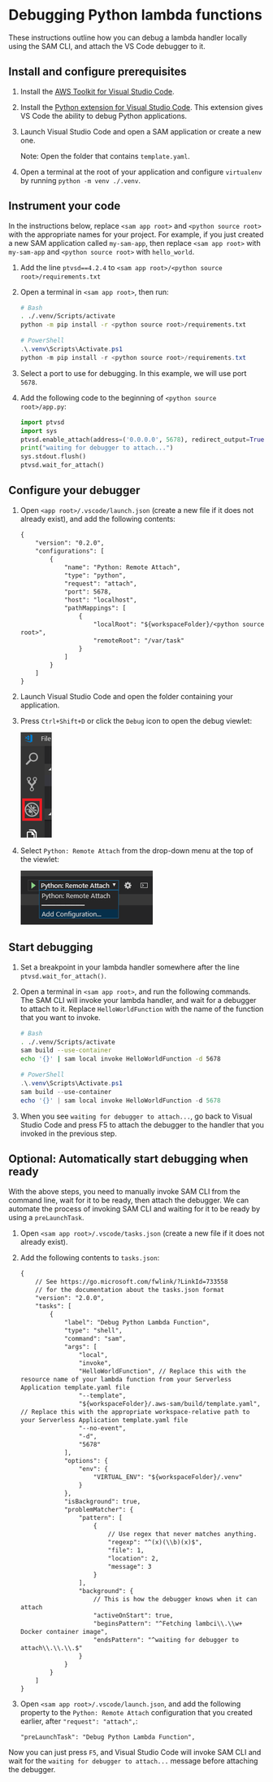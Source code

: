 # Debugging Python lambda functions

These instructions outline how you can debug a lambda handler locally using the SAM CLI, and attach the VS Code debugger to it.

## Install and configure prerequisites

1. Install the [AWS Toolkit for Visual Studio Code](https://github.com/aws/aws-toolkit-vscode#getting-started).
2. Install the [Python extension for Visual Studio Code](https://marketplace.visualstudio.com/items?itemName=ms-python.python). This extension gives VS Code the ability to debug Python applications.
3. Launch Visual Studio Code and open a SAM application or create a new one. <!-- TODO: Link to separate doc with instructions. -->

    Note: Open the folder that contains `template.yaml`.

4. Open a terminal at the root of your application and configure `virtualenv` by running `python -m venv ./.venv`.

## Instrument your code

In the instructions below, replace `<sam app root>` and `<python source root>` with the appropriate names for your project. For example, if you just created a new SAM application called `my-sam-app`, then replace `<sam app root>` with `my-sam-app` and `<python source root>` with `hello_world`.

1. Add the line `ptvsd==4.2.4` to `<sam app root>/<python source root>/requirements.txt`
2. Open a terminal in `<sam app root>`, then run:

    ```bash
    # Bash
    . ./.venv/Scripts/activate
    python -m pip install -r <python source root>/requirements.txt
    ```

    ```powershell
    # PowerShell
    .\.venv\Scripts\Activate.ps1
    python -m pip install -r <python source root>/requirements.txt
    ```

3. Select a port to use for debugging. In this example, we will use port `5678`.
4. Add the following code to the beginning of `<python source root>/app.py`:

    ```python
    import ptvsd
    import sys
    ptvsd.enable_attach(address=('0.0.0.0', 5678), redirect_output=True)
    print("waiting for debugger to attach...")
    sys.stdout.flush()
    ptvsd.wait_for_attach()
    ```

## Configure your debugger

1. Open `<app root>/.vscode/launch.json` (create a new file if it does not already exist), and add the following contents:

    ```jsonc
    {
        "version": "0.2.0",
        "configurations": [
            {
                "name": "Python: Remote Attach",
                "type": "python",
                "request": "attach",
                "port": 5678,
                "host": "localhost",
                "pathMappings": [
                    {
                        "localRoot": "${workspaceFolder}/<python source root>",
                        "remoteRoot": "/var/task"
                    }
                ]
            }
        ]
    }
    ```

2. Launch Visual Studio Code and open the folder containing your application.
3. Press `Ctrl+Shift+D` or click the `Debug` icon to open the debug viewlet:

    ![Debug Icon](./images/view_debug.png)

4. Select `Python: Remote Attach` from the drop-down menu at the top of the viewlet:

    ![Launch Configuration](./images/select_launch_config.png)

## Start debugging

1. Set a breakpoint in your lambda handler somewhere after the line `ptvsd.wait_for_attach()`.
2. Open a terminal in `<sam app root>`, and run the following commands. The SAM CLI will invoke your lambda handler, and wait for a debugger to attach to it. Replace `HelloWorldFunction` with the name of the function that you want to invoke.

    ```bash
    # Bash
    . ./.venv/Scripts/activate
    sam build --use-container
    echo '{}' | sam local invoke HelloWorldFunction -d 5678
    ```

    ```powershell
    # PowerShell
    .\.venv\Scripts\Activate.ps1
    sam build --use-container
    echo '{}' | sam local invoke HelloWorldFunction -d 5678
    ```

3. When you see `waiting for debugger to attach...`, go back to Visual Studio Code and press F5 to attach the debugger to the handler that you invoked in the previous step.

## Optional: Automatically start debugging when ready

With the above steps, you need to manually invoke SAM CLI from the command line, wait for it to be ready, then attach the debugger. We can automate the process of invoking SAM CLI and waiting for it to be ready by using a `preLaunchTask`.

1. Open `<sam app root>/.vscode/tasks.json` (create a new file if it does not already exist).
2. Add the following contents to `tasks.json`:

    ```jsonc
    {
        // See https://go.microsoft.com/fwlink/?LinkId=733558
        // for the documentation about the tasks.json format
        "version": "2.0.0",
        "tasks": [
            {
                "label": "Debug Python Lambda Function",
                "type": "shell",
                "command": "sam",
                "args": [
                    "local",
                    "invoke",
                    "HelloWorldFunction", // Replace this with the resource name of your lambda function from your Serverless Application template.yaml file
                    "--template",
                    "${workspaceFolder}/.aws-sam/build/template.yaml", // Replace this with the appropriate workspace-relative path to your Serverless Application template.yaml file
                    "--no-event",
                    "-d",
                    "5678"
                ],
                "options": {
                    "env": {
                        "VIRTUAL_ENV": "${workspaceFolder}/.venv"
                    }
                },
                "isBackground": true,
                "problemMatcher": {
                    "pattern": [
                        {
                            // Use regex that never matches anything.
                            "regexp": "^(x)(\\b)(x)$",
                            "file": 1,
                            "location": 2,
                            "message": 3
                        }
                    ],
                    "background": {
                        // This is how the debugger knows when it can attach
                        "activeOnStart": true,
                        "beginsPattern": "^Fetching lambci\\.\\w+ Docker container image",
                        "endsPattern": "^waiting for debugger to attach\\.\\.\\.$"
                    }
                }
            }
        ]
    }
    ```

3. Open `<sam app root>/.vscode/launch.json`, and add the following property to the `Python: Remote Attach` configuration that you created earlier, after `"request": "attach",`:

    ```jsonc
    "preLaunchTask": "Debug Python Lambda Function",
    ```

Now you can just press `F5`, and Visual Studio Code will invoke SAM CLI and wait for the `waiting for debugger to attach...` message before attaching the debugger.
